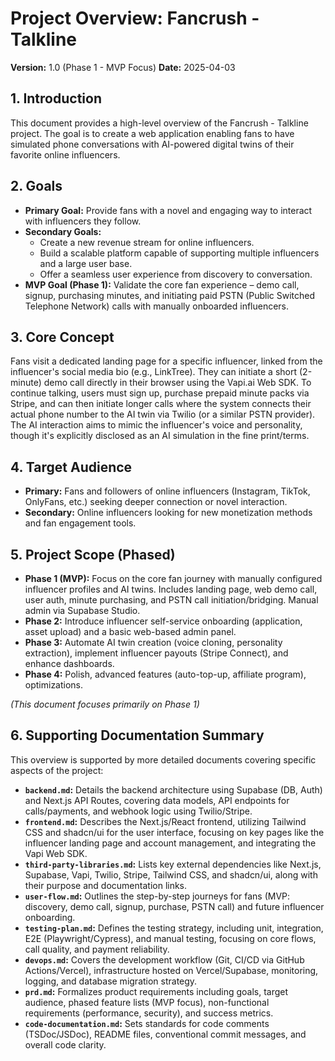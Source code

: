 # Project Overview: Fancrush - Talkline

**Version:** 1.0 (Phase 1 - MVP Focus)
**Date:** 2025-04-03

## 1. Introduction

This document provides a high-level overview of the Fancrush - Talkline project. The goal is to create a web application enabling fans to have simulated phone conversations with AI-powered digital twins of their favorite online influencers.

## 2. Goals

* **Primary Goal:** Provide fans with a novel and engaging way to interact with influencers they follow.
* **Secondary Goals:**
    * Create a new revenue stream for online influencers.
    * Build a scalable platform capable of supporting multiple influencers and a large user base.
    * Offer a seamless user experience from discovery to conversation.
* **MVP Goal (Phase 1):** Validate the core fan experience – demo call, signup, purchasing minutes, and initiating paid PSTN (Public Switched Telephone Network) calls with manually onboarded influencers.

## 3. Core Concept

Fans visit a dedicated landing page for a specific influencer, linked from the influencer's social media bio (e.g., LinkTree). They can initiate a short (2-minute) demo call directly in their browser using the Vapi.ai Web SDK. To continue talking, users must sign up, purchase prepaid minute packs via Stripe, and can then initiate longer calls where the system connects their actual phone number to the AI twin via Twilio (or a similar PSTN provider). The AI interaction aims to mimic the influencer's voice and personality, though it's explicitly disclosed as an AI simulation in the fine print/terms.

## 4. Target Audience

* **Primary:** Fans and followers of online influencers (Instagram, TikTok, OnlyFans, etc.) seeking deeper connection or novel interaction.
* **Secondary:** Online influencers looking for new monetization methods and fan engagement tools.

## 5. Project Scope (Phased)

* **Phase 1 (MVP):** Focus on the core fan journey with manually configured influencer profiles and AI twins. Includes landing page, web demo call, user auth, minute purchasing, and PSTN call initiation/bridging. Manual admin via Supabase Studio.
* **Phase 2:** Introduce influencer self-service onboarding (application, asset upload) and a basic web-based admin panel.
* **Phase 3:** Automate AI twin creation (voice cloning, personality extraction), implement influencer payouts (Stripe Connect), and enhance dashboards.
* **Phase 4:** Polish, advanced features (auto-top-up, affiliate program), optimizations.

*(This document focuses primarily on Phase 1)*

## 6. Supporting Documentation Summary

This overview is supported by more detailed documents covering specific aspects of the project:

* **`backend.md`:** Details the backend architecture using Supabase (DB, Auth) and Next.js API Routes, covering data models, API endpoints for calls/payments, and webhook logic using Twilio/Stripe.
* **`frontend.md`:** Describes the Next.js/React frontend, utilizing Tailwind CSS and shadcn/ui for the user interface, focusing on key pages like the influencer landing page and account management, and integrating the Vapi Web SDK.
* **`third-party-libraries.md`:** Lists key external dependencies like Next.js, Supabase, Vapi, Twilio, Stripe, Tailwind CSS, and shadcn/ui, along with their purpose and documentation links.
* **`user-flow.md`:** Outlines the step-by-step journeys for fans (MVP: discovery, demo call, signup, purchase, PSTN call) and future influencer onboarding.
* **`testing-plan.md`:** Defines the testing strategy, including unit, integration, E2E (Playwright/Cypress), and manual testing, focusing on core flows, call quality, and payment reliability.
* **`devops.md`:** Covers the development workflow (Git, CI/CD via GitHub Actions/Vercel), infrastructure hosted on Vercel/Supabase, monitoring, logging, and database migration strategy.
* **`prd.md`:** Formalizes product requirements including goals, target audience, phased feature lists (MVP focus), non-functional requirements (performance, security), and success metrics.
* **`code-documentation.md`:** Sets standards for code comments (TSDoc/JSDoc), README files, conventional commit messages, and overall code clarity.
